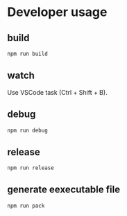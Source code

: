 # Developer usage

## build

```bash
npm run build
```
## watch

Use VSCode task (Ctrl + Shift + B).

## debug

```bash
npm run debug
```

## release

```bash
npm run release
```

## generate eexecutable file

```bash
npm run pack
```